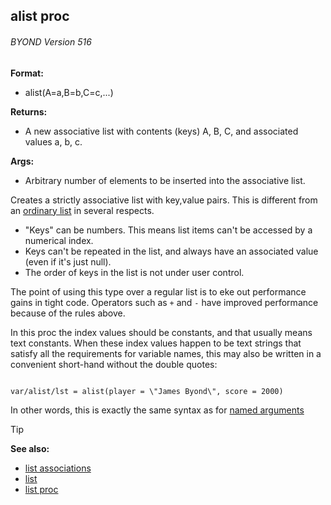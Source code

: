 ## alist proc 
###### BYOND Version 516

<!-- -->
**Format:**
+   alist(A=a,B=b,C=c,\...)
<!-- -->
**Returns:**
+   A new associative list with contents (keys) A, B, C, and associated
    values a, b, c.
<!-- -->
**Args:**
+   Arbitrary number of elements to be inserted into the associative
    list.


Creates a strictly associative list with key,value pairs. This
is different from an [ordinary list](/ref/list.md)  in several respects.
-   \"Keys\" can be numbers. This means list items can\'t be accessed by
    a numerical index.
-   Keys can\'t be repeated in the list, and always have an associated
    value (even if it\'s just null).
-   The order of keys in the list is not under user control.


The point of using this type over a regular list is to eke out
performance gains in tight code. Operators such as `+` and `-` have
improved performance because of the rules above. 

In this proc
the index values should be constants, and that usually means text
constants. When these index values happen to be text strings that
satisfy all the requirements for variable names, this may also be
written in a convenient short-hand without the double quotes: 
```

var/alist/lst = alist(player = \"James Byond\", score = 2000) 
```



In other words, this is exactly the same syntax as for [named
arguments](/ref/proc/arguments/named.md) 

> [!TIP] 
> **See also:**
> +   [list associations](/ref/list/associations.md) 
> +   [list](/ref/list.md) 
> +   [list proc](/ref/proc/list.md) 